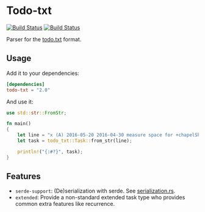 # Todo-txt

[![Build Status](https://travis-ci.org/sanpii/todo-txt.svg?branch=master)](https://travis-ci.org/sanpii/todo-txt)
[![Build Status](https://gitlab.com/sanpi/todo-txt/badges/master/pipeline.svg)](https://gitlab.com/sanpi/todo-txt/commits/master)

Parser for the [todo.txt](https://github.com/todotxt/todo.txt) format.

## Usage

Add it to your dependencies:

```toml
[dependencies]
todo-txt = "2.0"
```

And use it:

```rust
use std::str::FromStr;

fn main()
{
    let line = "x (A) 2016-05-20 2016-04-30 measure space for +chapelShelving @chapel due:2016-05-30";
    let task = todo_txt::Task::from_str(line);

    println!("{:#?}", task);
}
```

## Features

* `serde-support`: (De)serialization with serde. See
    [serialization.rs](examples/serialization.rs).
* `extended`: Provide a non-standard extended task type who provides common
    extra features like recurrence.
